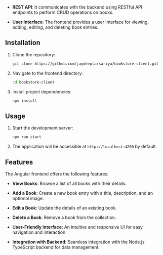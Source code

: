 - **REST API**: It communicates with the backend using RESTful API endpoints to perform CRUD operations on books.

- **User Interface**: The frontend provides a user interface for viewing, adding, editing, and deleting book entries.

## Installation

1. Clone the repository:

   ```bash
   git clone https://github.com/jaydeeptarsariya/bookstore-client.git
   ```

2. Navigate to the frontend directory:

   ```bash
   cd bookstore-client
   ```

3. Install project dependencies:

   ```bash
   npm install
   ```

## Usage

1. Start the development server:

   ```bash
   npm run start
   ```

2. The application will be accessible at `http://localhost:4200` by default.

## Features

The Angular frontend offers the following features:

- **View Books**: Browse a list of all books with their details.

- **Add a Book**: Create a new book entry with a title, description, and an optional image.

- **Edit a Book**: Update the details of an existing book.

- **Delete a Book**: Remove a book from the collection.

- **User-Friendly Interface**: An intuitive and responsive UI for easy navigation and interaction.

- **Integration with Backend**: Seamless integration with the Node.js TypeScript backend for data management.